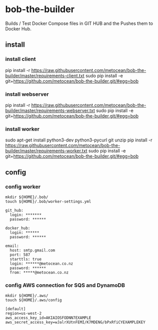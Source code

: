 # bob-the-builder
Builds / Test Docker Compose files in GIT HUB and the Pushes them to Docker Hub.

## install

### install client
pip install -r https://raw.githubusercontent.com/metocean/bob-the-builder/master/requirements-client.txt
sudo pip install -e git+https://github.com/metocean/bob-the-builder.git/#egg=bob

### install webserver
pip install -r https://raw.githubusercontent.com/metocean/bob-the-builder/master/requirements-webserver.txt
sudo pip install -e git+https://github.com/metocean/bob-the-builder.git/#egg=bob

### install worker
sudo apt-get install python3-dev python3-pycurl git unzip
pip install -r https://raw.githubusercontent.com/metocean/bob-the-builder/master/requirements-worker.txt
sudo pip install -e git+https://github.com/metocean/bob-the-builder.git/#egg=bob

## config
### config worker
```
mkdir ${HOME}/.bob/
touch ${HOME}/.bob/worker-settings.yml
```
```
git_hub:
  login: *******
  password: ******

docker_hub:
  login: ******
  password: ******

email:
  host: smtp.gmail.com
  port: 587
  starttls: true
  login: ******@metocean.co.nz
  password: ******
  from: *****@metocean.co.nz
```

### config AWS connection for SQS and DynamoDB
```
mkdir ${HOME}/.aws/
touch ${HOME}/.aws/config
```
```
[default]
region=us-west-2
aws_access_key_id=AKIAIOSFODNN7EXAMPLE
aws_secret_access_key=wJalrXUtnFEMI/K7MDENG/bPxRfiCYEXAMPLEKEY
```
